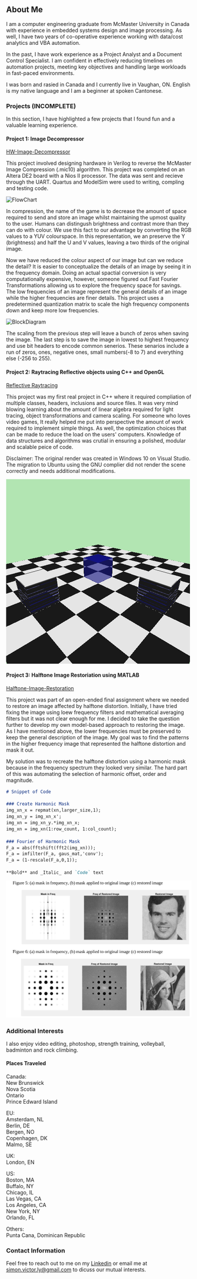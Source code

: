 ## About Me
I am a computer engineering graduate from McMaster University in Canada with experience in embedded systems design and image processing. As well, I have two years of co-operative experience working with data/cost analytics and VBA automation.

In the past, I have work experience as a Project Analyst and a Document Control Specialist. I am confident in effectively reducing timelines on automation projects, meeting key objectives and handling large workloads in fast-paced environments. 

I was born and rasied in Canada and I currently live in Vaughan, ON. English is my native language and I am a beginner at spoken Cantonese.

### Projects (INCOMPLETE)
In this section, I have highlighted a few projects that I found fun and a valuable learning experience.

#### Project 1: Image Decompressor
[HW-Image-Decompressor](https://github.com/SimonVictorLy/HW-Image-Decompressor)

This project involved designing hardware in Verilog to reverse the McMaster Image Compression (.mic10) algorithm. This project was completed on an Altera DE2 board with a Nios II processor. The data was sent and recieve through the UART. Quartus and ModelSim were used to writing, compling and testing code.

![FlowChart](https://raw.githubusercontent.com/SimonVictorLy/Simon-Ly/master/imgs/Screenshot%20from%202019-09-25%2020-12-26.png)

In compression, the name of the game is to decrease the amount of space required to send and store an image whilst maintaining the upmost quality to the user. Humans can distingush brightness and contrast more than they can do with colour. We use this fact to our advantage by converting the RGB values to a YUV colourspace. In this representation, we an preserve the Y (brightness) and half the U and V values, leaving a two thirds of the original image.

Now we have reduced the colour aspect of our image but can we reduce the detail? It is easier to conceptualize the details of an image by seeing it in the frequency domain. Doing an actual spactial conversion is very computationally expensive, however, someone figured out Fast Fourier Transformations allowing us to explore the frequency space for savings. The low frequencies of an image represent the general details of an image while the higher frequencies are finer details. This project uses a predetermined quantization matrix to scale the high frequency components down and keep more low frequencies.

![BlockDiagram](https://raw.githubusercontent.com/SimonVictorLy/Simon-Ly/master/imgs/blockdiagramDQ5.png)

The scaling from the previous step will leave a bunch of zeros when saving the image. The last step is to save the image in lowest to highest frequency and use bit headers to encode common senerios. These senarios include a run of zeros, ones, negative ones, small numbers(-8 to 7) and everything else (-256 to 255).

#### Project 2: Raytracing Reflective objects using C++ and OpenGL
[Reflective Raytracing](https://github.com/SimonVictorLy/reflective-ray-tracing)

This project was my first real project in C++ where it required compliation of
multiple classes, headers, inclusions and source files. It was very mind
blowing learning about the amount of linear algebra required for light tracing,
object transformations and camera scaling. For someone who loves video games, It really helped me put into perspective the amount of work required to implement simple things. As well, the optimization choices that can be made to reduce the load on the users' computers. Knowledge of data structures and algorithms was crutial in ensuring a polished, modular and scalable peice of code.

Disclaimer: The original render was created in Windows 10 on Visual Studio. The
migration to Ubuntu using the GNU complier did not render the scene correctly
and needs additional modifications.

![Reflective Scene](https://raw.githubusercontent.com/SimonVictorLy/reflective-ray-tracing/master/rendering.png)

#### Project 3: Halftone Image Restoriation using MATLAB
[Halftone-Image-Restoration](https://github.com/SimonVictorLy/Halftone-Image-Restoration)

This project was part of an open-ended final assignment where we needed to
restore an image affected by halftone distortion. Initially, I have tried fixing the image using
loew frequency filters and mathematical averaging filters but it was not clear
enough for me. I decided to take the question further to develop my own
model-based approach to restoring the image. As I have mentioned above, the
lower frequencies must be preserved to keep the general description of the
image. My goal was to find the patterns in the higher frequency image that represented the halftone distortion and mask it out.

My solution was to recreate the halftone distortion using a harmonic mask
because in the frequency spectrum they looked very similar. The hard part of
this was automating the selection of harmonic offset, order and magnitude.   

```markdown
# Snippet of Code

### Create Harmonic Mask
img_xn_x = repmat(xn,larger_size,1);
img_xn_y = img_xn_x';
img_xn = img_xn_y.*img_xn_x;
img_xn = img_xn(1:row_count, 1:col_count);

### Fourier of Harmonic Mask
F_a = abs(fftshift(fft2(img_xn)));
F_a = imfilter(F_a, gaus_mat,'conv');
F_a = (1-rescale(F_a,0,1));

**Bold** and _Italic_ and `Code` text

```
![Halftone Images](https://raw.githubusercontent.com/SimonVictorLy/Halftone-Image-Restoration/master/old_method.png)


### Additional Interests

I also enjoy video editing, photoshop, strength training, volleyball, badminton and rock climbing.

#### Places Traveled 
Canada:  
  New Brunswick  
  Nova Scotia  
  Ontario  
  Prince Edward Island  
  
EU:  
  Amsterdam, NL  
  Berlin, DE  
  Bergen, NO  
  Copenhagen, DK  
  Malmo, SE  
  
UK:  
  London, EN  
  
US:  
  Boston, MA  
  Buffalo, NY  
  Chicago, IL  
  Las Vegas, CA  
  Los Angeles, CA  
  New York, NY  
  Orlando, FL  
  
Others:  
  Punta Cana, Dominican Republic  

### Contact Information

Feel free to reach out to me on my [Linkedin](https://www.linkedin.com/in/simon-v-ly/) or email me at simon.victor.ly@gmail.com to dicuss our mutual interests.
